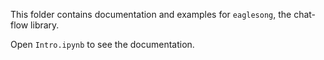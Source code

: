 This folder contains documentation and examples for `eaglesong`, the chat-flow library. 

Open `Intro.ipynb` to see the documentation.

